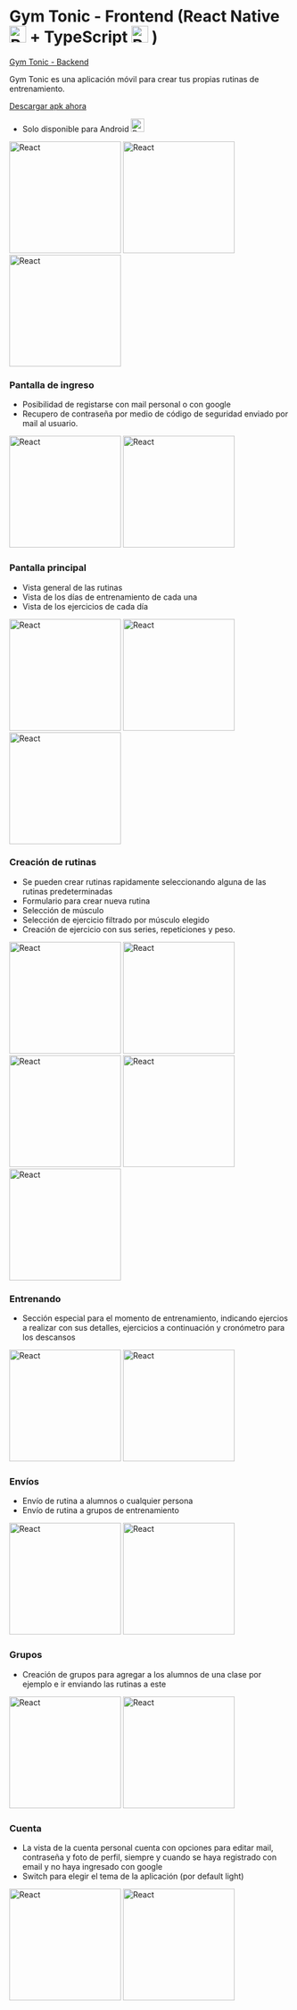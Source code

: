 # Gym Tonic - Frontend (React Native <img src="https://raw.githubusercontent.com/github/explore/80688e429a7d4ef2fca1e82350fe8e3517d3494d/topics/react/react.png" alt="React" width="30"> + TypeScript <img src="https://raw.githubusercontent.com/github/explore/80688e429a7d4ef2fca1e82350fe8e3517d3494d/topics/typescript/typescript.png" alt="React" width="30"> )

[Gym Tonic - Backend](https://github.com/GonzaJerez/rutinas-app)

Gym Tonic es una aplicación móvil para crear tus propias rutinas de entrenamiento.

[Descargar apk ahora](https://github.com/GonzaJerez/rutinas-app-front/blob/main/app-release.apk?raw=true)
* Solo disponible para Android <img src="https://raw.githubusercontent.com/github/explore/80688e429a7d4ef2fca1e82350fe8e3517d3494d/topics/android/android.png" alt="React" width="24">

<div>
  <img src="https://raw.githubusercontent.com/GonzaJerez/rutinas-app-front/main/preview/routinesOptions.gif" alt="React" width="200">
  <img src="https://raw.githubusercontent.com/GonzaJerez/rutinas-app-front/main/preview/splashscreen.jpg" alt="React" width="200">
  <img src="https://raw.githubusercontent.com/GonzaJerez/rutinas-app-front/main/preview/checkingAuth.jpg" alt="React" width="200">
</div>

### Pantalla de ingreso
- Posibilidad de registarse con mail personal o con google 
- Recupero de contraseña por medio de código de seguridad enviado por mail al usuario.

<div>
  <img src="https://raw.githubusercontent.com/GonzaJerez/rutinas-app-front/main/preview/loginPage.jpg" alt="React" width="200">
  <img src="https://raw.githubusercontent.com/GonzaJerez/rutinas-app-front/main/preview/registerPage.jpg" alt="React" width="200">
</div>

### Pantalla principal
- Vista general de las rutinas
- Vista de los días de entrenamiento de cada una
- Vista de los ejercicios de cada día

<div>
  <img src="https://raw.githubusercontent.com/GonzaJerez/rutinas-app-front/main/preview/homepage.jpg" alt="React" width="200">
  <img src="https://raw.githubusercontent.com/GonzaJerez/rutinas-app-front/main/preview/routinePage.jpg" alt="React" width="200">
  <img src="https://raw.githubusercontent.com/GonzaJerez/rutinas-app-front/main/preview/dayRoutinePage.jpg" alt="React" width="200">
</div>

### Creación de rutinas
- Se pueden crear rutinas rapidamente seleccionando alguna de las rutinas predeterminadas
- Formulario para crear nueva rutina
- Selección de músculo
- Selección de ejercicio filtrado por músculo elegido
- Creación de ejercicio con sus series, repeticiones y peso.

<div>
  <img src="https://raw.githubusercontent.com/GonzaJerez/rutinas-app-front/main/preview/defaultRoutinesScreen.jpg" alt="React" width="200">
  <img src="https://raw.githubusercontent.com/GonzaJerez/rutinas-app-front/main/preview/createRoutine.jpg" alt="React" width="200">
  <img src="https://raw.githubusercontent.com/GonzaJerez/rutinas-app-front/main/preview/selectMuscle.jpg" alt="React" width="200">
  <img src="https://raw.githubusercontent.com/GonzaJerez/rutinas-app-front/main/preview/selectWorkout.jpg" alt="React" width="200">
  <img src="https://raw.githubusercontent.com/GonzaJerez/rutinas-app-front/main/preview/editWorkoutPage.jpg" alt="React" width="200">
</div>

### Entrenando
- Sección especial para el momento de entrenamiento, indicando ejercios a realizar con sus detalles, ejercicios a continuación y cronómetro para los descansos

<div>
  <img src="https://raw.githubusercontent.com/GonzaJerez/rutinas-app-front/main/preview/trainingPage.jpg" alt="React" width="200">
  <img src="https://raw.githubusercontent.com/GonzaJerez/rutinas-app-front/main/preview/breakPage.jpg" alt="React" width="200">
</div>

### Envíos
- Envío de rutina a alumnos o cualquier persona
- Envío de rutina a grupos de entrenamiento

<div>
  <img src="https://raw.githubusercontent.com/GonzaJerez/rutinas-app-front/main/preview/sendingRoutine.jpg" alt="React" width="200">
  <img src="https://raw.githubusercontent.com/GonzaJerez/rutinas-app-front/main/preview/movementsPage.jpg" alt="React" width="200">
</div>

### Grupos
- Creación de grupos para agregar a los alumnos de una clase por ejemplo e ir enviando las rutinas a este

<div>
  <img src="https://raw.githubusercontent.com/GonzaJerez/rutinas-app-front/main/preview/groupsPage.jpg" alt="React" width="200">
  <img src="https://raw.githubusercontent.com/GonzaJerez/rutinas-app-front/main/preview/detailsGroupPage.jpg" alt="React" width="200">
</div>

### Cuenta
- La vista de la cuenta personal cuenta con opciones para editar mail, contraseña y foto de perfil, siempre y cuando se haya registrado con email y no haya ingresado con google
- Switch para elegir el tema de la aplicación (por default light)

<div>
  <img src="https://raw.githubusercontent.com/GonzaJerez/rutinas-app-front/main/preview/accountPage.jpg" alt="React" width="200">
  <img src="https://raw.githubusercontent.com/GonzaJerez/rutinas-app-front/main/preview/accountDarkPage.jpg" alt="React" width="200">
</div>

